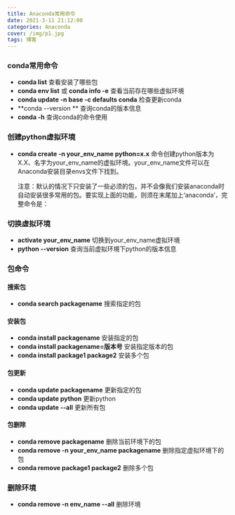 ```yaml
---
title: Anaconda常用命令
date: 2021-3-11 21:12:00
categories: Anaconda
cover: /img/p1.jpg
tags: 博客
---
```


### conda常用命令

* **conda list** 查看安装了哪些包
* **conda env list** 或 **conda info -e** 查看当前存在哪些虚拟环境
* **conda update -n base -c defaults conda** 检查更新conda
* **conda --version ** 查询conda的版本信息
* **conda -h** 查询conda的命令使用

### 创建python虚拟环境

* **conda create -n your_env_name python=x.x**  命令创建python版本为X.X、名字为your_env_name的虚拟环境。your_env_name文件可以在Anaconda安装目录envs文件下找到。

  注意：默认的情况下只安装了一些必须的包，并不会像我们安装anaconda时自动安装很多常用的包。要实现上面的功能，则须在末尾加上‘anaconda’，完整命令是：

### 切换虚拟环境

* **activate your_env_name** 切换到your_env_name虚拟环境
* **python --version** 查询当前虚拟环境下python的版本信息

### 包命令

#### 搜索包

* **conda search packagename** 搜索指定的包

#### 安装包

* **conda install packagename** 安装指定的包 
* **conda install packagename=版本号** 安装指定版本的包
* **conda install package1 package2** 安装多个包

#### 包更新

* **conda update packagename** 更新指定的包
* **conda update python** 更新python
* **conda update --all** 更新所有包

#### 包删除

* **conda remove packagename** 删除当前环境下的包
* **conda remove -n your_env_name packagename** 删除指定虚拟环境下的包
* **conda remove package1 package2** 删除多个包

### 删除环境

* **conda remove -n env_name --all**  删除环境





